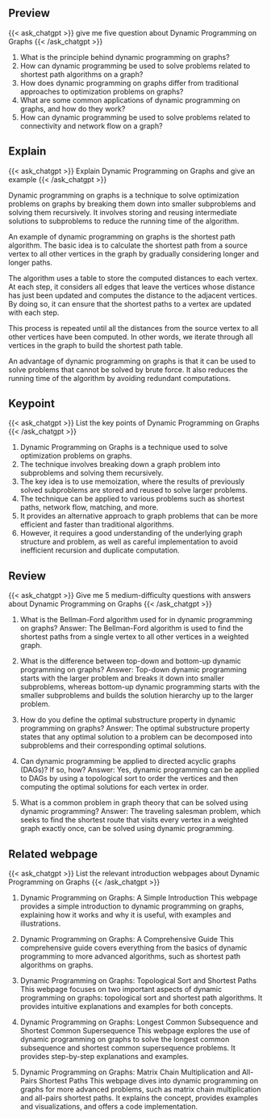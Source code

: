 ## Preview
{{< ask_chatgpt >}}
give me five question about Dynamic Programming on Graphs
{{< /ask_chatgpt >}}



1. What is the principle behind dynamic programming on graphs? 
2. How can dynamic programming be used to solve problems related to shortest path algorithms on a graph? 
3. How does dynamic programming on graphs differ from traditional approaches to optimization problems on graphs? 
4. What are some common applications of dynamic programming on graphs, and how do they work? 
5. How can dynamic programming be used to solve problems related to connectivity and network flow on a graph?   

## Explain
{{< ask_chatgpt >}}
Explain Dynamic Programming on Graphs and give an example
{{< /ask_chatgpt >}}



Dynamic programming on graphs is a technique to solve optimization problems on graphs by breaking them down into smaller subproblems and solving them recursively. It involves storing and reusing intermediate solutions to subproblems to reduce the running time of the algorithm.

An example of dynamic programming on graphs is the shortest path algorithm. The basic idea is to calculate the shortest path from a source vertex to all other vertices in the graph by gradually considering longer and longer paths.

The algorithm uses a table to store the computed distances to each vertex. At each step, it considers all edges that leave the vertices whose distance has just been updated and computes the distance to the adjacent vertices. By doing so, it can ensure that the shortest paths to a vertex are updated with each step.

This process is repeated until all the distances from the source vertex to all other vertices have been computed. In other words, we iterate through all vertices in the graph to build the shortest path table.

An advantage of dynamic programming on graphs is that it can be used to solve problems that cannot be solved by brute force. It also reduces the running time of the algorithm by avoiding redundant computations.   

## Keypoint
{{< ask_chatgpt >}}
List the key points of Dynamic Programming on Graphs
{{< /ask_chatgpt >}}



1. Dynamic Programming on Graphs is a technique used to solve optimization problems on graphs.
2. The technique involves breaking down a graph problem into subproblems and solving them recursively.
3. The key idea is to use memoization, where the results of previously solved subproblems are stored and reused to solve larger problems.
4. The technique can be applied to various problems such as shortest paths, network flow, matching, and more.
5. It provides an alternative approach to graph problems that can be more efficient and faster than traditional algorithms.
6. However, it requires a good understanding of the underlying graph structure and problem, as well as careful implementation to avoid inefficient recursion and duplicate computation.   

## Review
{{< ask_chatgpt >}}
Give me 5 medium-difficulty questions with answers about Dynamic Programming on Graphs
{{< /ask_chatgpt >}}



1. What is the Bellman-Ford algorithm used for in dynamic programming on graphs?
Answer: The Bellman-Ford algorithm is used to find the shortest paths from a single vertex to all other vertices in a weighted graph.

2. What is the difference between top-down and bottom-up dynamic programming on graphs?
Answer: Top-down dynamic programming starts with the larger problem and breaks it down into smaller subproblems, whereas bottom-up dynamic programming starts with the smaller subproblems and builds the solution hierarchy up to the larger problem.

3. How do you define the optimal substructure property in dynamic programming on graphs?
Answer: The optimal substructure property states that any optimal solution to a problem can be decomposed into subproblems and their corresponding optimal solutions.

4. Can dynamic programming be applied to directed acyclic graphs (DAGs)? If so, how?
Answer: Yes, dynamic programming can be applied to DAGs by using a topological sort to order the vertices and then computing the optimal solutions for each vertex in order.

5. What is a common problem in graph theory that can be solved using dynamic programming?
Answer: The traveling salesman problem, which seeks to find the shortest route that visits every vertex in a weighted graph exactly once, can be solved using dynamic programming.   

## Related webpage
{{< ask_chatgpt >}}
List the relevant introduction webpages about Dynamic Programming on Graphs
{{< /ask_chatgpt >}}



1. Dynamic Programming on Graphs: A Simple Introduction 
This webpage provides a simple introduction to dynamic programming on graphs, explaining how it works and why it is useful, with examples and illustrations.

2. Dynamic Programming on Graphs: A Comprehensive Guide 
This comprehensive guide covers everything from the basics of dynamic programming to more advanced algorithms, such as shortest path algorithms on graphs.

3. Dynamic Programming on Graphs: Topological Sort and Shortest Paths 
This webpage focuses on two important aspects of dynamic programming on graphs: topological sort and shortest path algorithms. It provides intuitive explanations and examples for both concepts.

4. Dynamic Programming on Graphs: Longest Common Subsequence and Shortest Common Supersequence 
This webpage explores the use of dynamic programming on graphs to solve the longest common subsequence and shortest common supersequence problems. It provides step-by-step explanations and examples.

5. Dynamic Programming on Graphs: Matrix Chain Multiplication and All-Pairs Shortest Paths 
This webpage dives into dynamic programming on graphs for more advanced problems, such as matrix chain multiplication and all-pairs shortest paths. It explains the concept, provides examples and visualizations, and offers a code implementation.   


